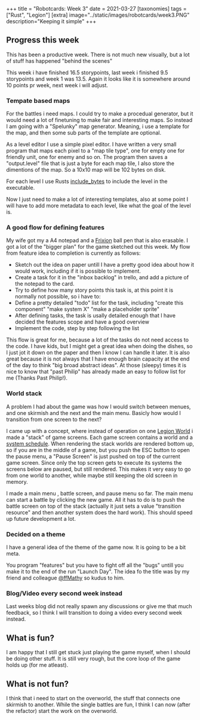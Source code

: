 +++
title = "Robotcards: Week 3"
date = 2021-03-27
[taxonomies]
tags = ["Rust", "Legion"]
[extra]
image="../static/images/robotcards/week3.PNG"
description="Keeping it simple"
+++

## Progress this week

This has been a productive week. There is not much new visually, but a lot of stuff has happened "behind the scenes"

This week i have finished 16.5 storypoints, last week i finished 9.5 storypoints and week 1 was 13.5. Again it looks like it is somewhere around 10 points pr week, next week i will adjust.

### Tempate based maps

For the battles i need maps. I could try to make a procedual generator, but it would need a lot of finetuning to make fair and interesting maps. So instead I am going with a "Spelunky" map generator. Meaning, i use a template for the map, and then some sub parts of the template are optional.

As a level editor I use a simple pixel editor. I have written a very small program that maps each pixel to a "map tile type", one for empty one for friendly unit, one for enemy and so on. The program then saves a "output.level" file that is just a byte for each map tile, I also store the dimentions of the map. So a 10x10 map will be 102 bytes on disk.

For each level I use Rusts [include_bytes](https://doc.rust-lang.org/std/macro.include_bytes.html) to include the level in the executable.

Now I just need to make a lot of interesting templates, also at some point I will have to add more metadata to each level, like what the goal of the level is.

### A good flow for defining features

My wife got my a A4 notepad and a [Frixion](https://www.amazon.com/Pilot-Retractable-Erasable-Assorted-Disappear/dp/B009QYH644) ball pen that is also erasable. I got a lot of the "bigger plan" for the game sketched out this week. My flow  from feature idea to completion is currently as follows:

* Sketch out the idea on paper untill I have a pretty good idea about how it would work, including if it is possible to implement.
* Create a task for it in the "inbox backlog" in trello, and add a picture of the notepad to the card.
* Try to define how many story points this task is, at this point it is normally not possible, so i have to:
* Define a pretty detailed "todo" list for the task, including "create this component" "make system X" "make a placeholder sprite"
* After defining tasks, the task is usally detailed enough that I have decided the features scope and have a good overview
* Implement the code, step by step following the list

This flow is great for me, because a lot of the tasks do not need access to the code. I have kids, but I might get a great idea when doing the dishes, so I just jot it down on the paper and then I know I can handle it later. It is also great because it is not always that I have enough brain capacity at the end of the day to think "big broad abstract ideas". At those (sleepy) times it is nice to know that "past Philip" has already made an easy to follow list for me (Thanks Past Philip!).

### World stack

A problem I had about the game was how I would switch between menues, and one skirmish and the next and the main menu. Basicly how would I transition from one screen to the next?

I came up with a concept, where instead of operation on one [Legion World](https://docs.rs/legion/0.4.0/legion/struct.World.html) i made a "stack" of game screens. Each game screen contains a world and a [system schedule](https://docs.rs/legion/0.4.0/legion/systems/struct.Schedule.html).
When rendering the stack worlds are rendered bottom up, so if you are in the middle of a game, but you push the ESC button to open the pause menu, a "Pause Screen" is just pushed on top of the current game screen. Since only the top screen gets to execute its systems the screens below are paused, but still rendered.
This makes it very easy to go from one world to another, while maybe still keeping the old screen in memory.

I made a main menu , battle screen, and pause menu so far. The main menu can start a battle by clicking the new game. All it has to do is to push the battle screen on top of the stack (actually it just sets a value "transition resource" and then another system does the hard work).
This should speed up future development a lot.

### Decided on a theme

I have a general idea of the theme of the game now. It is going to be a bit meta.

You program "features" but you have to fight off all the "bugs" untill you make it to the end of the run "Launch Day".
The idea fo the title was by my friend and colleague [@ffMathy](https://twitter.com/ffMathy) so kudus to him.


### Blog/Video every second week instead

Last weeks blog did not really spawn any discussions or give me that much feedback, so I think I will transition to doing a video every second week instead.

## What is fun?

I am happy that I still get stuck just playing the game myself, when I should be doing other stuff.
It is still very rough, but the core loop of the game holds up (for me atleast).

## What is not fun?

I think that i need to start on the overworld, the stuff that connects one skirmish to another. While the single battles are fun, I think I can now (after the refactor) start the work on the overworld.